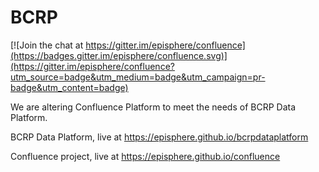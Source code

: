 # BCRP

[![Join the chat at https://gitter.im/episphere/confluence](https://badges.gitter.im/episphere/confluence.svg)](https://gitter.im/episphere/confluence?utm_source=badge&utm_medium=badge&utm_campaign=pr-badge&utm_content=badge)

We are altering Confluence Platform to meet the needs of BCRP Data Platform.

BCRP Data Platform, live at https://episphere.github.io/bcrpdataplatform

Confluence project, live at  https://episphere.github.io/confluence